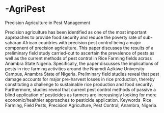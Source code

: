 # -AgriPest
Precision Agriculture in Pest Management

Precision agriculture has been identified as one of the most important approaches to provide food security and reduce the poverty rate of sub-saharan African countries with precision pest control being a major component of precision agriculture. This paper discusses the results of  a preliminary field study carried-out to ascertain the prevalence of pests as well as the current methods of pest control in Rice Farming fields across Anambra State Nigeria. Specifically, the paper discusses the implications of pests in rice farming activities around the Nnamdi Azikiwe University Campus, Anambra State of Nigeria.  Preliminary field studies reveal that pest damage accounts for major pre-harvest losses in rice production, thereby constituting a challenge to sustainable rice production and food security. Furthermore, studies reveal that current  pest control methods of passive a blind application of pesticides as farmers are increasingly looking for more economic/healthier approaches to pesticide application.
Keywords
        ​ Rice Farming, Field Pests, Precision Agriculture, Pest Control, Anambra, Nigeria.

